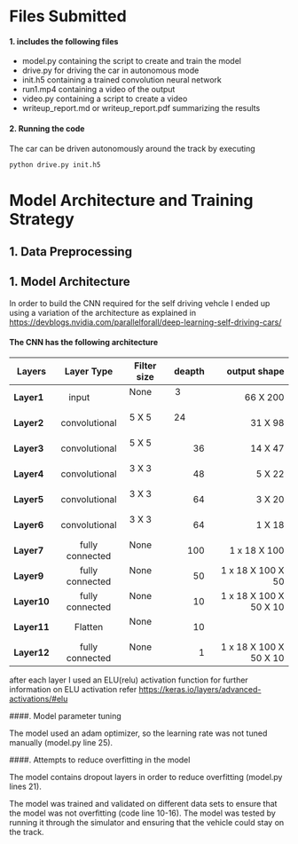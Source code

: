 # Files Submitted 
#### 1. includes the following files
* model.py containing the script to create and train the model
* drive.py for driving the car in autonomous mode
* init.h5 containing a trained convolution neural network 
* run1.mp4 containing a video of the output
* video.py containing a script to create a video
* writeup_report.md or writeup_report.pdf summarizing the results

#### 2. Running the code
The car can be driven autonomously around the track by executing 
```sh
python drive.py init.h5
```
# Model Architecture and Training Strategy
## 1. Data Preprocessing 

## 1. Model Architecture

In order to build the CNN required for the self driving vehcle I ended up using a variation of the architecture as explained in https://devblogs.nvidia.com/parallelforall/deep-learning-self-driving-cars/ 


#### The CNN has the following architecture 

| Layers        | Layer Type | Filter size   | deapth        | output shape |
| ------------- |:-------------:|:-------------:| -------------:| -------------:|
| **Layer1**    | input          |None          | 3             | 66 X 200 | 
| **Layer2**    | convolutional  |5 X 5         | 24            | 31 X 98 |
| **Layer3**    | convolutional  |5 X 5         | 36            | 14 X 47 |
| **Layer4**    | convolutional  |3 X 3         | 48            | 5 X 22 |
| **Layer5**    | convolutional  |3 X 3         | 64            | 3 X 20 |
| **Layer6**    | convolutional  |3 X 3         | 64            | 1 X 18 |
| **Layer7**    | fully connected|None          | 100           | 1 x 18 X 100 |
| **Layer9**    | fully connected|None          | 50            | 1 x 18 X 100 X 50 |
| **Layer10**   | fully connected|None          | 10            | 1 x 18 X 100 X 50 X 10|
| **Layer11**   | Flatten        |None          | 10            | |
| **Layer12**   | fully connected|None          | 1             | 1 x 18 X 100 X 50 X 10 |

after each layer I used an ELU(relu) activation function for further information on ELU activation refer 
https://keras.io/layers/advanced-activations/#elu

####. Model parameter tuning

The model used an adam optimizer, so the learning rate was not tuned manually (model.py line 25).

####. Attempts to reduce overfitting in the model

The model contains dropout layers in order to reduce overfitting (model.py lines 21). 

The model was trained and validated on different data sets to ensure that the model was not overfitting (code line 10-16). The model was tested by running it through the simulator and ensuring that the vehicle could stay on the track.


